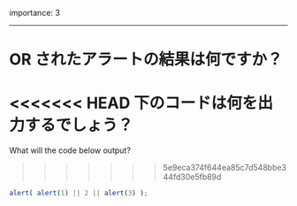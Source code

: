 importance: 3

---

# OR されたアラートの結果は何ですか？

<<<<<<< HEAD
下のコードは何を出力するでしょう？
=======
What will the code below output?
>>>>>>> 5e9eca374f644ea85c7d548bbe344fd30e5fb89d

```js
alert( alert(1) || 2 || alert(3) );
```
